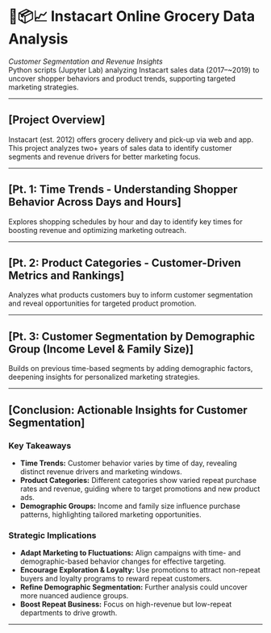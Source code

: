 # 🛒📦📈 Instacart Online Grocery Data Analysis  
*Customer Segmentation and Revenue Insights*  
Python scripts (Jupyter Lab) analyzing Instacart sales data (2017–~2019) to uncover shopper behaviors and product trends, supporting targeted marketing strategies.

---

## [Project Overview] 
Instacart (est. 2012) offers grocery delivery and pick-up via web and app. This project analyzes two+ years of sales data to identify customer segments and revenue drivers for better marketing focus.

---

## [Pt. 1: Time Trends - Understanding Shopper Behavior Across Days and Hours]  
Explores shopping schedules by hour and day to identify key times for boosting revenue and optimizing marketing outreach.

---

## [Pt. 2: Product Categories - Customer-Driven Metrics and Rankings]
Analyzes what products customers buy to inform customer segmentation and reveal opportunities for targeted product promotion.

---

## [Pt. 3: Customer Segmentation by Demographic Group (Income Level & Family Size)]
Builds on previous time-based segments by adding demographic factors, deepening insights for personalized marketing strategies.

---

## [Conclusion: Actionable Insights for Customer Segmentation]

### Key Takeaways  
- **Time Trends:** Customer behavior varies by time of day, revealing distinct revenue drivers and marketing windows.  
- **Product Categories:** Different categories show varied repeat purchase rates and revenue, guiding where to target promotions and new product ads.  
- **Demographic Groups:** Income and family size influence purchase patterns, highlighting tailored marketing opportunities.

### Strategic Implications  
- **Adapt Marketing to Fluctuations:** Align campaigns with time- and demographic-based behavior changes for effective targeting.  
- **Encourage Exploration & Loyalty:** Use promotions to attract non-repeat buyers and loyalty programs to reward repeat customers.  
- **Refine Demographic Segmentation:** Further analysis could uncover more nuanced audience groups.  
- **Boost Repeat Business:** Focus on high-revenue but low-repeat departments to drive growth.

---
